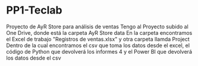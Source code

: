 # PP1-Teclab
Proyecto de AyR Store para análisis de ventas
Tengo al Proyecto subido al One Drive, donde está la carpeta AyR Store data
En la carpeta encontramos el Excel de trabajo "Registros de ventas.xlsx" y otra carpeta llamda Project
Dentro de la cual encontramos el csv que toma los datos desde el excel, el código de Python que devolverá los informes 4
y el Power BI que devolverá los datos desde el csv
